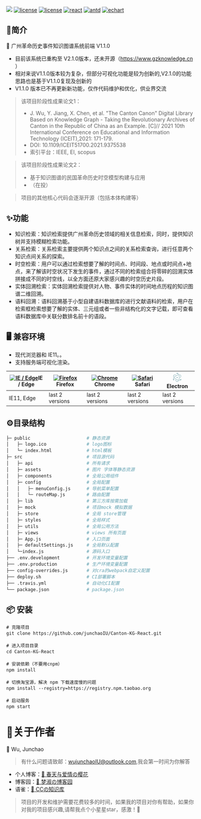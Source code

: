 ![](https://www.wujunchao.top/wp-content/uploads/2021/05/图片1.png)
[![license](https://img.shields.io/badge/author-WuJunchao-purple)](https://github.com/junchaoIU/Canton-KG-React/blob/main/LICENSE)
[![license](https://img.shields.io/crates/l/rustc-serialize)](https://github.com/junchaoIU/Canton-KG-React/blob/main/LICENSE)
[![react](https://img.shields.io/badge/react-16.13.1-yellowgreen)](https://github.com/facebook/react)
[![antd](https://img.shields.io/badge/antd-3.17.0-orange)](https://github.com/ant-design/ant-design)
[![echart](https://img.shields.io/badge/echart-4.7.0-green)](https://github.com/apache/echarts)

## 🌈简介
🎉  广州革命历史事件知识图谱系统前端 V1.1.0
- 目前该系统已重构至 V2.1.0版本，还未开源（https://www.gzknowledge.cn ）
- 相对来说V1.1.0版本较为复杂，但部分可视化功能是较为创新的,V2.1.0的功能思路也是基于V1.1.0复现及创新的
- V1.1.0 版本已不再更新新功能，仅作代码维护和优化，供业界交流

> 该项目阶段性成果论文1：
> - J. Wu, Y. Jiang, X. Chen, et al. "The Canton Canon" Digital Library Based on Knowledge
Graph - Taking the Revolutionary Archives of Canton in the Republic of China as an Example. [C]// 2021 10th International Conference on Educational and Information Technology (ICEIT),2021: 171-179.
> - DOI: 10.1109/ICEIT51700.2021.9375538
> - 索引平台：IEEE, EI, scopus

> 该项目阶段性成果论文2：
> - 基于知识图谱的民国革命历史时空模型构建与应用
> - （在投）

> 项目的其他核心代码会逐渐开源（包括本体构建等）

## ✨功能
- 知识检索：知识检索提供广州革命历史领域的相关信息检索，同时，提供知识树并支持模糊检索功能。
- 关系检索：关系检索主要提供两个知识点之间的关系检索查询，进行任意两个知识点间关系的探索。
- 时空检索：用户可以通过检索想要了解的时间点、时间段、地点或时间点+地点，来了解该时空状况下发生的事件，通过不同的检索组合将零碎的回溯实体拼接成不同的时空线，以全方面还原大家感兴趣的时空历史片段。
- 实体回溯检索：实体回溯检索提供对人物、事件实体的时间地点历程的知识图谱二维回溯。
- 语料回溯：语料回溯基于小型自建语料数据库的进行文献语料的检索，用户在检索框检索想要了解的实体、三元组或者一些非结构化的文字记载，即可查看语料数据库中关联分数排名前十的语段。

## 🖥 兼容环境

- 现代浏览器和 IE11。。
- 支持服务端可视化渲染。

| [<img src="https://raw.githubusercontent.com/alrra/browser-logos/master/src/edge/edge_48x48.png" alt="IE / Edge" width="24px" height="24px" />](http://godban.github.io/browsers-support-badges/)IE / Edge | [<img src="https://raw.githubusercontent.com/alrra/browser-logos/master/src/firefox/firefox_48x48.png" alt="Firefox" width="24px" height="24px" />](http://godban.github.io/browsers-support-badges/)Firefox | [<img src="https://raw.githubusercontent.com/alrra/browser-logos/master/src/chrome/chrome_48x48.png" alt="Chrome" width="24px" height="24px" />](http://godban.github.io/browsers-support-badges/)Chrome | [<img src="https://raw.githubusercontent.com/alrra/browser-logos/master/src/safari/safari_48x48.png" alt="Safari" width="24px" height="24px" />](http://godban.github.io/browsers-support-badges/)Safari | [<img src="https://raw.githubusercontent.com/alrra/browser-logos/master/src/electron/electron_48x48.png" alt="Electron" width="24px" height="24px" />](http://godban.github.io/browsers-support-badges/)Electron |
| ------------------------------------------------------------ | ------------------------------------------------------------ | ------------------------------------------------------------ | ------------------------------------------------------------ | ------------------------------------------------------------ |
| IE11, Edge                                                   | last 2 versions                                              | last 2 versions                                              | last 2 versions                                              | last 2 versions                                              |




## ⚙目录结构
```bash
├─ public                     # 静态资源
│   ├─ logo.ico               # logo图标
│   └─ index.html             # html模板
├─ src                        # 项目源代码
│   ├─ api                    # 所有请求
│   ├─ assets                 # 图片 字体等静态资源
│   ├─ components             # 全局公用组件
│   ├─ config                 # 全局配置
│   │   ├─ menuConfig.js      # 导航菜单配置
│   │   └─ routeMap.js        # 路由配置
│   ├─ lib                    # 第三方库按需加载
│   ├─ mock                   # 项目mock 模拟数据
│   ├─ store                  # 全局 store管理
│   ├─ styles                 # 全局样式
│   ├─ utils                  # 全局公用方法
│   ├─ views                  # views 所有页面
│   ├─ App.js                 # 入口页面
│   ├─ defaultSettings.js     # 全局默认配置
│   └─index.js                # 源码入口
├── .env.development          # 开发环境变量配置
├── .env.production           # 生产环境变量配置
├── config-overrides.js       # 对cra的webpack自定义配置
├── deploy.sh                 # CI部署脚本
├── .travis.yml               # 自动化CI配置
└── package.json              # package.json
```

## 📦 安装

```shell
# 克隆项目
git clone https://github.com/junchaoIU/Canton-KG-React.git

# 进入项目目录
cd Canton-KG-React

# 安装依赖（不要用cnpm）
npm install

# 切换淘宝源，解决 npm 下载速度慢的问题
npm install --registry=https://registry.npm.taobao.org

# 启动服务
npm start
```

# 🌸关于作者
🍧 Wu, Junchao 

> 有什么问题请致邮：wujunchaoIU@outlook.com,我会第一时间为你解答

- 个人博客：[🌸 春天与爱情の樱花](https://www.wujunchao.top)
- 博客园：[🌸 梦淑の博客园](http://cnblogs.wujunchao.top)
- 语雀：[🌸 CCの知识库](https://www.yuque.com/wujunchao)

> 项目的开发和维护需要花费较多的时间，如果我的项目对你有帮助，如果你对我的项目感兴趣,请帮我点个小星星star，感激！🍉





